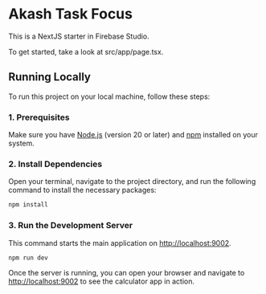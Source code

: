# Akash Task Focus 

This is a NextJS starter in Firebase Studio.

To get started, take a look at src/app/page.tsx.

## Running Locally

To run this project on your local machine, follow these steps:

### 1. Prerequisites

Make sure you have [Node.js](https://nodejs.org/) (version 20 or later) and [npm](https://www.npmjs.com/) installed on your system.

### 2. Install Dependencies

Open your terminal, navigate to the project directory, and run the following command to install the necessary packages:

```bash
npm install
```

### 3. Run the Development Server

This command starts the main application on [http://localhost:9002](http://localhost:9002).

```bash
npm run dev
```

Once the server is running, you can open your browser and navigate to [http://localhost:9002](http://localhost:9002) to see the calculator app in action.
